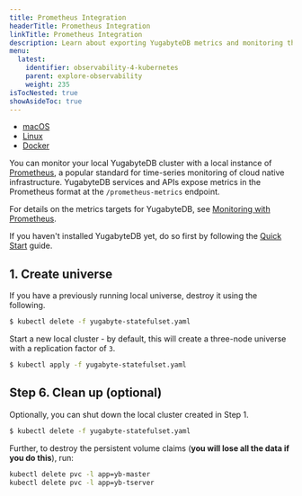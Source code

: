 ```yaml
---
title: Prometheus Integration
headerTitle: Prometheus Integration
linkTitle: Prometheus Integration
description: Learn about exporting YugabyteDB metrics and monitoring the cluster with Prometheus.
menu:
  latest:
    identifier: observability-4-kubernetes
    parent: explore-observability
    weight: 235
isTocNested: true
showAsideToc: true
---
```


<ul class="nav nav-tabs-alt nav-tabs-yb">

  <li >
    <a href="/latest/explore/observability/prometheus-integration/macos" class="nav-link">
      <i class="fab fa-apple" aria-hidden="true"></i>
      macOS
    </a>
  </li>

  <li >
    <a href="/latest/explore/observability/prometheus-integration/linux" class="nav-link">
      <i class="fab fa-linux" aria-hidden="true"></i>
      Linux
    </a>
  </li>

  <li >
    <a href="/latest/explore/observability/prometheus-integration/docker" class="nav-link">
      <i class="fab fa-docker" aria-hidden="true"></i>
      Docker
    </a>
  </li>
<!--
  <li >
    <a href="/latest/explore/observability-kubernetes" class="nav-link active">
      <i class="fas fa-cubes" aria-hidden="true"></i>
      Kubernetes
    </a>
  </li>
-->
</ul>

You can monitor your local YugabyteDB cluster with a local instance of [Prometheus](https://prometheus.io/), a popular standard for time-series monitoring of cloud native infrastructure. YugabyteDB services and APIs expose metrics in the Prometheus format at the `/prometheus-metrics` endpoint.

For details on the metrics targets for YugabyteDB, see [Monitoring with Prometheus](../../../../reference/configuration/default-ports/#monitoring-with-prometheus).

If you haven't installed YugabyteDB yet, do so first by following the [Quick Start](../../../../quick-start/install/) guide.

## 1. Create universe

If you have a previously running local universe, destroy it using the following.

```sh
$ kubectl delete -f yugabyte-statefulset.yaml
```

Start a new local cluster - by default, this will create a three-node universe with a replication factor of `3`.

```sh
$ kubectl apply -f yugabyte-statefulset.yaml
```

## Step 6. Clean up (optional)

Optionally, you can shut down the local cluster created in Step 1.

```sh
$ kubectl delete -f yugabyte-statefulset.yaml
```

Further, to destroy the persistent volume claims (**you will lose all the data if you do this**), run:

```sh
kubectl delete pvc -l app=yb-master
kubectl delete pvc -l app=yb-tserver
```

